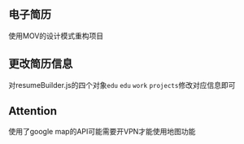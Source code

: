 ## 电子简历
使用MOV的设计模式重构项目

## 更改简历信息
对resumeBuilder.js的四个对象`edu` `edu` `work` `projects`修改对应信息即可

## Attention
使用了google map的API可能需要开VPN才能使用地图功能
